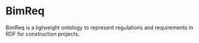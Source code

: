 # BimReq
BimReq is a ligtweight ontology to represent regulations and requirements in RDF for construction projects. 


